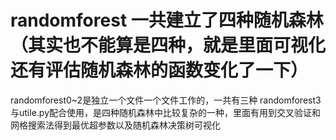 # randomforest 一共建立了四种随机森林（其实也不能算是四种，就是里面可视化还有评估随机森林的函数变化了一下）
randomforest0~2是独立一个文件一个文件工作的，一共有三种
randomforest3与utile.py配合使用，是四种随机森林中比较复杂的一种，里面有用到交叉验证和网格搜索法得到最优超参数以及随机森林决策树可视化
